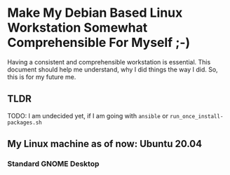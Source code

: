 # Make My Debian Based Linux Workstation Somewhat Comprehensible For Myself ;-)
Having a consistent and comprehensible workstation is essential.
This document should help me understand, why I did things the way I did.
So, this is for my future me.

## TLDR
TODO: I am undecided yet, if I am going with `ansible` or `run_once_install-packages.sh`

## My Linux machine as of now: Ubuntu 20.04

### Standard GNOME Desktop
